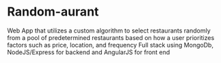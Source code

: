 Random-aurant
=============

Web App that utilizes a custom algorithm to select restaurants randomly from a pool of predetermined restaurants based on how a user prioritizes factors such as price, location, and frequency
Full stack using MongoDb, NodeJS/Express for backend and AngularJS for front end
